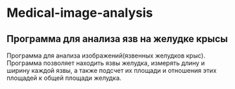 # Medical-image-analysis
## Программа для анализа язв на желудке крысы

Программа для анализа изображений(язвенных желудков крыс). 
Программа позволяет находить язвы желудка, измерять длину и ширину каждой язвы, а также подсчет их площади и отношения этих площадей к общей площади желудка.

